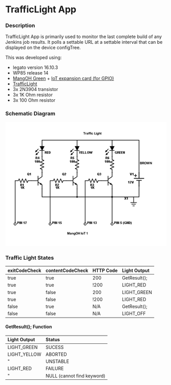 TrafficLight App
==================

### Description

TrafficLight App is primarily used to monitor the last complete build of any Jenkins job results. It 
polls a settable URL at a settable interval that can be displayed on the device configTree. 

This was developed using:
* legato version 16.10.3
* WP85 release 14
* [MangOH Green](http://mangoh.io/mangoh-green.html) + [IoT expansion card (for GPIO)](http://mangoh.io/documentation/iot_expansion_cards.html)
* [TrafficLight](https://www.adafruit.com/product/2993)
* 3x 2N3904 transistor
* 3x 1K Ohm resistor
* 3x 100 Ohm resistor

### Schematic Diagram

![TrafficLight Schematic](https://github.com/JimmyHuang0904/MonitorApp/blob/master/TrafficLight-1.png)

### Traffic Light States

exitCodeCheck | contentCodeCheck | HTTP Code | Light Output
:-------------|------------------|-----------|:-------------
 true     | true       | 200    | GetResult();
 true     | true       | !200   | LIGHT_RED
 true     | false      | 200    | LIGHT_GREEN
 true     | false      | !200   | LIGHT_RED
 false    | true       | N/A    | GetResult();
 false    | false      | N/A    | LIGHT_OFF

#### GetResult(); Function

Light Output  | Status
:-------------|:---------------------------
 LIGHT_GREEN  | SUCESS
 LIGHT_YELLOW | ABORTED
 "            | UNSTABLE
 LIGHT_RED    | FAILURE
 "            | NULL (cannot find keyword)